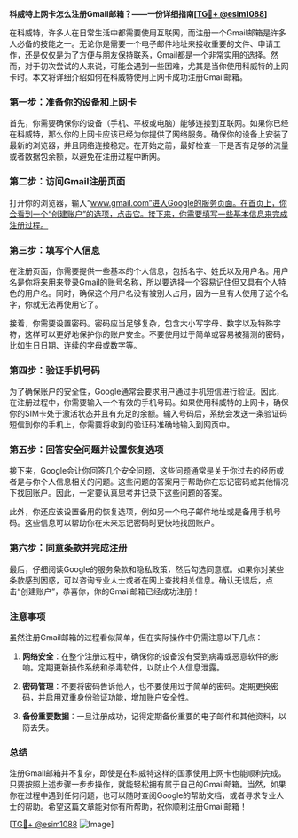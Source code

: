 **科威特上网卡怎么注册Gmail邮箱？——一份详细指南[[TG💪+ @esim1088](https://t.me/s/esim1088)]**

在科威特，许多人在日常生活中都需要使用互联网，而注册一个Gmail邮箱是许多人必备的技能之一。无论你是需要一个电子邮件地址来接收重要的文件、申请工作，还是仅仅是为了方便与朋友保持联系，Gmail都是一个非常实用的选择。然而，对于初次尝试的人来说，可能会遇到一些困难，尤其是当你使用科威特的上网卡时。本文将详细介绍如何在科威特使用上网卡成功注册Gmail邮箱。

### 第一步：准备你的设备和上网卡

首先，你需要确保你的设备（手机、平板或电脑）能够连接到互联网。如果你已经在科威特，那么你的上网卡应该已经为你提供了网络服务。确保你的设备上安装了最新的浏览器，并且网络连接稳定。在开始之前，最好检查一下是否有足够的流量或者数据包余额，以避免在注册过程中断网。

### 第二步：访问Gmail注册页面

打开你的浏览器，输入“www.gmail.com”进入Google的服务页面。在首页上，你会看到一个“创建账户”的选项，点击它。接下来，你需要填写一些基本信息来完成注册过程。

### 第三步：填写个人信息

在注册页面，你需要提供一些基本的个人信息，包括名字、姓氏以及用户名。用户名是你将来用来登录Gmail的账号名称，所以要选择一个容易记住但又具有个人特色的用户名。同时，确保这个用户名没有被别人占用，因为一旦有人使用了这个名字，你就无法再使用它了。

接着，你需要设置密码。密码应当足够复杂，包含大小写字母、数字以及特殊字符，这样可以更好地保护你的账户安全。不要使用过于简单或容易被猜测的密码，比如生日日期、连续的字母或数字等。

### 第四步：验证手机号码

为了确保账户的安全性，Google通常会要求用户通过手机短信进行验证。因此，在注册过程中，你需要输入一个有效的手机号码。如果使用科威特的上网卡，确保你的SIM卡处于激活状态并且有充足的余额。输入号码后，系统会发送一条验证码短信到你的手机上，你需要将收到的验证码准确地输入到网页中。

### 第五步：回答安全问题并设置恢复选项

接下来，Google会让你回答几个安全问题，这些问题通常是关于你过去的经历或者是与你个人信息相关的问题。这些问题的答案用于帮助你在忘记密码或其他情况下找回账户。因此，一定要认真思考并记录下这些问题的答案。

此外，你还应该设置备用的恢复选项，例如另一个电子邮件地址或是备用手机号码。这些信息可以帮助你在未来忘记密码时更快地找回账户。

### 第六步：同意条款并完成注册

最后，仔细阅读Google的服务条款和隐私政策，然后勾选同意框。如果你对某些条款感到困惑，可以咨询专业人士或者在网上查找相关信息。确认无误后，点击“创建账户”，恭喜你，你的Gmail邮箱已经成功注册！

### 注意事项

虽然注册Gmail邮箱的过程看似简单，但在实际操作中仍需注意以下几点：

1. **网络安全**：在整个注册过程中，确保你的设备没有受到病毒或恶意软件的影响。定期更新操作系统和杀毒软件，以防止个人信息泄露。
   
2. **密码管理**：不要将密码告诉他人，也不要使用过于简单的密码。定期更换密码，并启用双重身份验证功能，增加账户安全性。

3. **备份重要数据**：一旦注册成功，记得定期备份重要的电子邮件和其他资料，以防丢失。

### 总结

注册Gmail邮箱并不复杂，即使是在科威特这样的国家使用上网卡也能顺利完成。只要按照上述步骤一步步操作，就能轻松拥有属于自己的Gmail邮箱。当然，如果你在过程中遇到任何问题，也可以随时查阅Google的帮助文档，或者寻求专业人士的帮助。希望这篇文章能对你有所帮助，祝你顺利注册Gmail邮箱！

[[TG💪+ @esim1088](https://t.me/s/esim1088) ![Image](https://i.postimg.cc/4NQfJmqS/Snipaste-2025-05-13-00-14-12.png)]